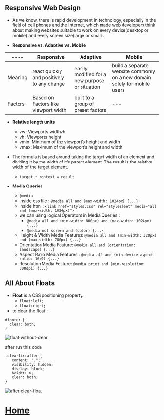 ## Responsive Web Design

- As we know, there is rapid development in technology, especially in the field of cell phones and the Internet, which made web developers think about making websites suitable to work on every device(desktop or mobile) and every screen size(large or small).

- **Responsive vs. Adaptive vs. Mobile**

---- | **Responsive** | **Adaptive** | **Mobile**
------------ | ------------ | ------------- | -------------
Meaning | react quickly and positively to any change | easily modified for a new purpose or situation | build a separate website commonly on a new domain solely for mobile users
Factors | Based on Factors like viewport width | built to a group of preset factors | ---

- **Relative length units** 
  - vw: Viewports widthvh
  - vh: Viewports height
  - vmin: Minimum of the viewport’s height and width
  - vmax: Maximum of the viewport’s height and width

- The formula is based around taking the target width of an element and dividing it by the width of it’s parent element. The result is the relative width of the target element.
  - `target ÷ context = result` 
   
- **Media Queries** 
  - `@media`
  - inside css file : `@media all and (max-width: 1024px) {...}`
  - inside html : `<link href="styles.css" rel="stylesheet" media="all and (max-width: 1024px)">`
  - we can using logical Operators in Media Queries : 
    - `@media all and (min-width: 800px) and (max-width: 1024px) {...}`
    - `@media not screen and (color) {...}`
  - Height & Width Media Features: `@media all and (min-width: 320px) and (max-width: 780px) {...}`
  - Orientation Media Feature: `@media all and (orientation: landscape) {...}`
  - Aspect Ratio Media Features : `@media all and (min-device-aspect-ratio: 16/9) {...}`
  - Resolution Media Feature: `@media print and (min-resolution: 300dpi) {...}`


## All About Floats 

- **Float** is a CSS positioning property. 
  - `float:left;`
  - `float:right;`
- to clear the float :

```
#footer {
  clear: both;			
}

```

![float-without-clear](https://i1.wp.com/css-tricks.com/wp-content/csstricks-uploads/grid-blocks.png?resize=540%2C182&ssl=1)

after run this code 

```
.clearfix:after { 
   content: "."; 
   visibility: hidden; 
   display: block; 
   height: 0; 
   clear: both;
}
```

![after-clear-float](https://i0.wp.com/css-tricks.com/wp-content/csstricks-uploads/grid-blocks-cleared.png?resize=540%2C329)


# [Home](https://malakmomani.github.io/reading-notes/code301)
